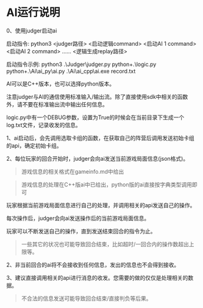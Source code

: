 # AI运行说明

0、使用judger启动ai

启动指令: python3 <judger路径> <启动逻辑command> <启动AI 1 command> <启动AI 2 command> …… <逻辑生成replay路径>

启动指令示例: python3 .\Judger\judger.py python+.\\logic.py python+.\\Ai\\ai_py\\ai.py  .\\Ai\\ai_cpp\\ai.exe  record.txt

AI可以是C++版本，也可以选择python版本。

注意judger与AI的通信使用标准输入/输出流。除了直接使用sdk中相关的函数外，请不要在标准输出流中输出任何信息。

logic.py中有一个DEBUG参数，设置为True的时候会在当前目录下生成一个log.txt文件，记录收发的信息。

1、ai启动后，会先调用选取卡组的函数，在获取自己的阵营后调用发送初始卡组的api，确定初始卡组。

2、每位玩家的回合开始时，judger会向ai发送当前游戏局面信息(json格式)。

> 游戏信息的相关格式在gameinfo.md中给出

> 游戏信息的处理在C++版ai中已给出，python版的ai直接按字典类型调用即可

玩家根据当前游戏局面信息进行自己的处理，并调用相关的api发送自己的操作。

每次操作后，judger会向ai发送操作后的当前游戏局面信息。

玩家可以不断发送自己的操作，直到发送结束回合的指令为止。

> 一些其它的状况也可能导致回合结束，比如超时/一回合内的操作数超出上限等。

2、非当前回合的ai将不会接收到任何信息，发出的信息也不会得到接收。

3、建议直接调用相关的api进行消息的收发。您需要的做的仅仅是处理相关的数据。

> 不合法的信息发送可能导致回合结束/直接判负等后果。